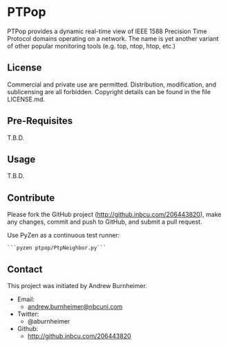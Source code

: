 PTPop
=====

PTPop provides a dynamic real-time view of IEEE 1588 Precision Time
Protocol domains operating on a network. The name is yet another variant
of other popular monitoring tools (e.g. top, ntop, htop, etc.)

License
-------

Commercial and private use are permitted. Distribution, modification,
and sublicensing are all forbidden. Copyright details can be found in
the file LICENSE.md.

Pre-Requisites
--------------

T.B.D.

Usage
-----

T.B.D.

Contribute
----------

Please fork the GitHub project (http://github.inbcu.com/206443820),
make any changes, commit and push to GitHub, and submit a pull request.

Use PyZen as a continuous test runner:

    ```pyzen ptpop/PtpNeighbor.py```

Contact
-------

This project was initiated by Andrew Burnheimer.

* Email:
  * andrew.burnheimer@nbcuni.com
* Twitter:
  * @aburnheimer
* Github:
  * http://github.inbcu.com/206443820
